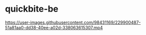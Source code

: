 # quickbite-be


https://user-images.githubusercontent.com/98431169/229900487-51a81aa0-dd38-40ee-a02d-338063615307.mp4

